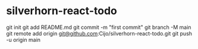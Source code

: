 # silverhorn-react-todo
git init
git add README.md
git commit -m "first commit"
git branch -M main
git remote add origin git@github.com:Cijo/silverhorn-react-todo.git
git push -u origin main

